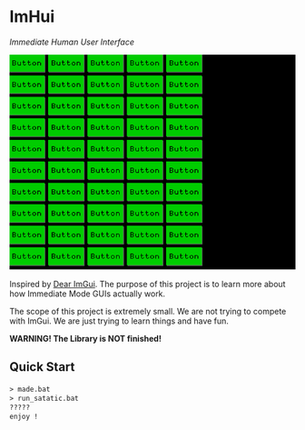 # ImHui

*Immediate Human User Interface*

![thumbnail](./thumbnail.png)

Inspired by [Dear ImGui](https://github.com/ocornut/imgui). The purpose of this project is to learn more about how Immediate Mode GUIs actually work.

The scope of this project is extremely small. We are not trying to compete with ImGui. We are just trying to learn things and have fun.

**WARNING! The Library is NOT finished!**

## Quick Start

```far manager
> made.bat
> run_satatic.bat
?????
enjoy !
```
